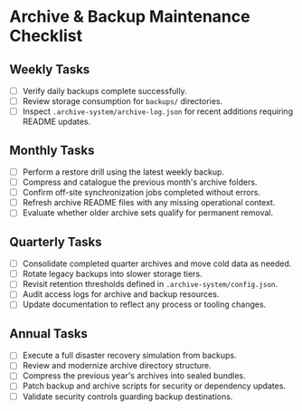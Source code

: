 # Archive & Backup Maintenance Checklist

## Weekly Tasks
- [ ] Verify daily backups complete successfully.
- [ ] Review storage consumption for `backups/` directories.
- [ ] Inspect `.archive-system/archive-log.json` for recent additions requiring README updates.

## Monthly Tasks
- [ ] Perform a restore drill using the latest weekly backup.
- [ ] Compress and catalogue the previous month's archive folders.
- [ ] Confirm off-site synchronization jobs completed without errors.
- [ ] Refresh archive README files with any missing operational context.
- [ ] Evaluate whether older archive sets qualify for permanent removal.

## Quarterly Tasks
- [ ] Consolidate completed quarter archives and move cold data as needed.
- [ ] Rotate legacy backups into slower storage tiers.
- [ ] Revisit retention thresholds defined in `.archive-system/config.json`.
- [ ] Audit access logs for archive and backup resources.
- [ ] Update documentation to reflect any process or tooling changes.

## Annual Tasks
- [ ] Execute a full disaster recovery simulation from backups.
- [ ] Review and modernize archive directory structure.
- [ ] Compress the previous year's archives into sealed bundles.
- [ ] Patch backup and archive scripts for security or dependency updates.
- [ ] Validate security controls guarding backup destinations.

